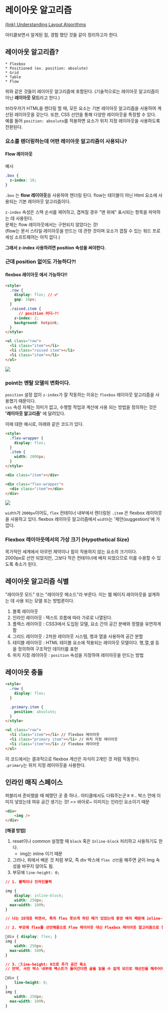 # 레이아웃 알고리즘
[(link) Understanding Layout Algorithms](https://www.joshwcomeau.com/css/understanding-layout-algorithms/)

아티클보면서 알게된 점, 경험 했던 것들 같이 정리하고자 한다.

## 레이아웃 알고리즘?
```
* Flexbox
* Positioned (ex. position: absolute)
* Grid
* Table
* Flow
```
위와 같은 것들이 레이아웃 알고리즘에 포함된다.
(기술적으로는 레이아웃 알고리즘이 아닌 **레이아웃 모드**라고 한다.)

브라우저가 HTML을 렌더링 할 때, 모든 요소는 기본 레이아웃 알고리즘을 사용하여 계산된 레이아웃을 갖는다.
또한, CSS 선언을 통해 다양한 레이아웃을 특정할 수 있다.    
예를 들어 `position: absolute`를 적용하면 요소가 위치 지정 레이아웃을 사용하도록 전환된다.


### 요소를 렌더링하는데 어떤 레이아웃 알고리즘이 사용되나?

#### Flow 레이아웃 

예시
```css
.box {
  z-index: 10;
}
```

`.box` 는 **flow 레이아웃**을 사용하여 렌더링 된다.
flow는 테이블이 아닌 Html 요소에 사용되는 기본 레이아웃 알고리즘이다.  

`z-index` 속성은 스택 순서를 제어하고, 겹쳐질 경우 "맨 위에" 표시되는 항목을 파악하는 데 사용된다.  
문제는 flow 레이아웃에서는 구현되지 않았다는 것!  
(flow는 문서 스타일 레이아웃을 만드는 데 관한 것이며 요소가 겹칠 수 있는 워드 프로세싱 소프트웨어는 아직 없다.)
 
**그래서 z-index 사용하려면 position 속성을 써야한다.**


### 근데 position 없이도 가능하다?! 
#### flexbox 레이아웃 에서 가능하다!!
```html
<style>
  .row {
    display: flex; // ✅
    gap: 16px;
  }
  .raised.item {
	  // position 어디~?!
    z-index: 2;
    background: hotpink;
  }
</style>

<ul class="row">
  <li class="item"></li>
  <li class="raised item"></li>
  <li class="item"></li>
</ul>
```
![](https://i.imgur.com/wq01edo.png)
### point는 멘탈 모델의 변화이다.
`position` 설정 없이 `z-index`가 잘 작동하는 이유는 `flexbox` 레이아웃 알고리즘을 사용했기 때문이다.  
`css` 속성 자체는 의미가 없고, 수행할 작업과 계산에 사용 되는 방법을 정의하는 것은 **'레이아웃 알고리즘'** 에 달려있다.

이에 대한 예시로, 아래와 같은 코드가 있다.

```html
<style>
  .flex-wrapper {
    display: flex;
  }
  .item {
    width: 2000px;
  }
</style>

<div class="item"></div>

<div class="flex-wrapper">
  <div class="item"></div>
</div>
```

![](https://i.imgur.com/6dv51S0.png)

`width`가 `2000px`이어도, `flex` 컨테이너 내부에서 렌더링된 `.item` 은 flexbox 레이아웃을 사용하고 있다.
flexbox 레이아웃 알고리즘에서 `width`는 '제안(suggestion)'에 가깝다.

### Flexbox 레이아웃에서의 가상 크기 (Hypothetical Size)
목가적인 세계에서 아무런 제약이나 힘이 작용하지 않는 요소의 크기이다.    
2000px로 선언 되었지만, 그보다 작은 컨테이너에 배치 되었으므로 이를 수용할 수 있도록 축소가 된다.

## 레이아웃 알고리즘 식별
"레이아웃 모드" 또는 "레이아웃 메소드"라 부른다.
이는 웹 페이지 레이아웃을 설계하는 데 사용 되는 모델 또는 방법론이다.

1. 블록 레이아웃
2. 인라인 레이아웃 : 텍스트 흐름에 따라 가로로 나열된다.
3. 플렉스 레이아웃 : CSS3에서 도입된 모델, 요소 간의 공간 분배와 정렬을 유연하게 함
4. 그리드 레이아웃 : 2차원 레이아웃 시스템, 행과 열을 사용하여 공간 분할
5. 테이블 레이아웃 : HTML 테이블 요소에 적용되는 레이아웃 모델이다. 행,열,셀 등을 정의하여 구조적인 데이터를 표현
6. 위치 지정 레이아웃 : `position` 속성을 지정하여 레이아웃을 만드는 방법


## 레이아웃 충돌
```html
<style>
  .row {
    display: flex;
  }

  .primary.item {
    position: absolute;
  }
</style>

<ul class="row">
  <li class="item"></li> // flexbox 레이아웃
  <li class="primary item"></li> // 위치 지정 레이아웃
  <li class="item"></li> // flexbox 레이아웃
</ul>
```
이 코드에서는 결과적으로 flexbox 계산은 자식이 2개인 것 처럼 작동한다.  
`.primary`는 위치 지정 레이아웃을 사용한다.  


## 인라인 매직 스페이스
퍼블리셔 준비했을 때 헤맸던 곳 중 하나.. 아티클에서도 다뤄주는군ㅎㅎ..
박스 안에 이미지 넣었는데 여유 공간 생기는 것!
=> 바아로~ 이미지는 인라인 요소이기 때문

```html
<div>
	<img /> 
</div>
```

**[해결 방법]**
1. reset이나 common 설정할 때 `block` 혹은 `Inline-block` 처리하고 사용하기도 한다. 
	*  img는 inline 이기 때문  
2. 그러나, 위에서 배운 것 처럼 부모, 즉 div 박스에 `flex 선언`을 해주면 굳이 Img 속성을 바꾸지 않아도 됨.
3. 부모에 `line-height: 0;`
```css
// 1. 블럭이나 인라인블럭

img { 
	display: inline-block;
	width: 250px;
  max-width: 100%;
}

// 나는 IE대응 하면서, 특히 flex 못쓰게 하던 때가 있었는데 중앙 배치 때문에 inline-block 많이 썼었다.
```

```css
// 2. 부모에 flex를 선언해줌으로 Flow 레이아웃 대신 Flexbox 레이아웃 알고리즘으로 전환.

div { display: flex; }
img { 
	width: 250px;
  max-width: 100%;
}
```

```css
// 3. line-height: 0으로 추가 공간 축소
// 만약, 사진 박스 내부에 텍스트가 들어간다면 글을 읽을 수 없게 되므로 재선언을 해주어야 함.

div { 
	line-height: 0;
}
img { 
	width: 250px;
  max-width: 100%;
}
```